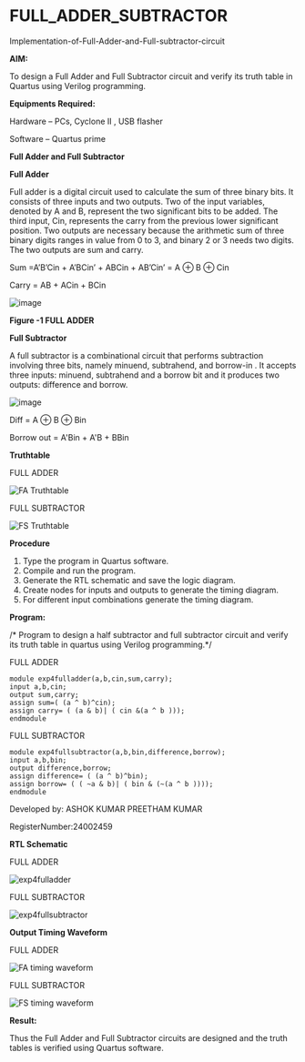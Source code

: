 # FULL_ADDER_SUBTRACTOR

Implementation-of-Full-Adder-and-Full-subtractor-circuit

**AIM:**

To design a Full Adder and Full Subtractor circuit and verify its truth table in Quartus using Verilog programming.

**Equipments Required:**

Hardware – PCs, Cyclone II , USB flasher

Software – Quartus prime

**Full Adder and Full Subtractor**

**Full Adder**

Full adder is a digital circuit used to calculate the sum of three binary bits. It consists of three inputs and two outputs. Two of the input variables, denoted by A and B, represent the two significant bits to be added. The third input, Cin, represents the carry from the previous lower significant position. Two outputs are necessary because the arithmetic sum of three binary digits ranges in value from 0 to 3, and binary 2 or 3 needs two digits. The two outputs are sum and carry.

Sum =A’B’Cin + A’BCin’ + ABCin + AB’Cin’ = A ⊕ B ⊕ Cin 

Carry = AB + ACin + BCin

![image](https://github.com/naavaneetha/FULL_ADDER_SUBTRACTOR/assets/154305477/0f30ba51-5ffb-4198-845f-18e054f675e7)

**Figure -1 FULL ADDER**

**Full Subtractor**

A full subtractor is a combinational circuit that performs subtraction involving three bits, namely minuend, subtrahend, and borrow-in . It accepts three inputs: minuend, subtrahend and a borrow bit and it produces two outputs: difference and borrow.

![image](https://github.com/naavaneetha/FULL_ADDER_SUBTRACTOR/assets/154305477/02b24f51-ab51-4304-9ad6-7b81ffc1ead5)

Diff = A ⊕ B ⊕ Bin 

Borrow out = A'Bin + A'B + BBin

**Truthtable**

FULL ADDER

![FA Truthtable](https://github.com/user-attachments/assets/8057e6e7-c6af-486c-a170-1dcb9d11fff1)

FULL SUBTRACTOR

![FS Truthtable](https://github.com/user-attachments/assets/662a0bec-d3e1-4e2b-bdd7-c5094c76ca2d)



**Procedure**

1. Type the program in Quartus software.
2. Compile and run the program.
3. Generate the RTL schematic and save the logic diagram.
4. Create nodes for inputs and outputs to generate the timing diagram.
5. For different input combinations generate the timing diagram.


**Program:**

/* Program to design a half subtractor and full subtractor circuit and verify its truth table in quartus using Verilog programming.*/

FULL ADDER

```
module exp4fulladder(a,b,cin,sum,carry);
input a,b,cin;
output sum,carry;
assign sum=( (a ^ b)^cin);
assign carry= ( (a & b)| ( cin &(a ^ b )));
endmodule
```

FULL SUBTRACTOR

```
module exp4fullsubtractor(a,b,bin,difference,borrow);
input a,b,bin;
output difference,borrow;
assign difference= ( (a ^ b)^bin);
assign borrow= ( ( ~a & b)| ( bin & (~(a ^ b ))));
endmodule
```


Developed by: ASHOK KUMAR PREETHAM KUMAR

RegisterNumber:24002459


**RTL Schematic**

FULL ADDER

![exp4fulladder](https://github.com/user-attachments/assets/f83076a1-6f61-4e0c-bf0c-66423113a578)

FULL SUBTRACTOR

![exp4fullsubtractor](https://github.com/user-attachments/assets/ae575957-0eec-4a5e-a3d2-ee4db335bce5)



**Output Timing Waveform**

FULL ADDER

![FA timing waveform](https://github.com/user-attachments/assets/4139dde4-c5d8-46c7-a17d-507c1e0c961f)

FULL SUBTRACTOR

![FS timing waveform](https://github.com/user-attachments/assets/65d68ce8-4fb6-4ec6-a9b7-fcf9946200e3)





**Result:**

Thus the Full Adder and Full Subtractor circuits are designed and the truth tables is verified using Quartus software.



